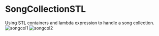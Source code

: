 # SongCollectionSTL
Using STL containers and lambda expression to handle a song collection.
![songcol1](https://github.com/user-attachments/assets/820a66f7-a2a9-4460-b221-7b01951e4c6a)
![songcol2](https://github.com/user-attachments/assets/1c6f8c51-6213-4215-9f39-c90b27825cb5)

